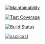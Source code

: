 [![Maintainability](https://api.codeclimate.com/v1/badges/a99a88d28ad37a79dbf6/maintainability)](https://codeclimate.com/github/codeclimate/codeclimate/maintainability)

[![Test Coverage](https://api.codeclimate.com/v1/badges/a99a88d28ad37a79dbf6/test_coverage)](https://codeclimate.com/github/codeclimate/codeclimate/test_coverage)

[![Build Status](https://travis-ci.org/strdmitriy/project-lvl2-s389.svg?branch=master)](https://travis-ci.org/strdmitriy/project-lvl2-s389)

[![asciicast](https://asciinema.org/a/QsEuP3vvv00WkBmaZYIJSUaAH.svg)](https://asciinema.org/a/QsEuP3vvv00WkBmaZYIJSUaAH)